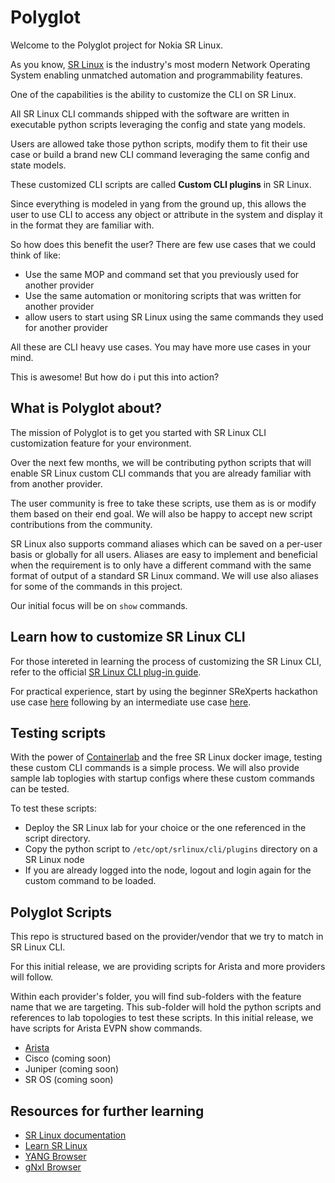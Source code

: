 # Polyglot

Welcome to the Polyglot project for Nokia SR Linux.

As you know, [SR Linux](https://learn.srlinux.dev/) is the industry's most modern Network Operating System enabling unmatched automation and programmability features.

One of the capabilities is the ability to customize the CLI on SR Linux.

All SR Linux CLI commands shipped with the software are written in executable python scripts leveraging the config and state yang models.

Users are allowed take those python scripts, modify them to fit their use case or build a brand new CLI command leveraging the same config and state models.

These customized CLI scripts are called **Custom CLI plugins** in SR Linux.

Since everything is modeled in yang from the ground up, this allows the user to use CLI to access any object or attribute in the system and display it in the format they are familiar with.

So how does this benefit the user? There are few use cases that we could think of like:
- Use the same MOP and command set that you previously used for another provider
- Use the same automation or monitoring scripts that was written for another provider
- allow users to start using SR Linux using the same commands they used for another provider

All these are CLI heavy use cases. You may have more use cases in your mind.

This is awesome! But how do i put this into action?

## What is Polyglot about?

The mission of Polyglot is to get you started with SR Linux CLI customization feature for your environment.

Over the next few months, we will be contributing python scripts that will enable SR Linux custom CLI commands that you are already familiar with from another provider.

The user community is free to take these scripts, use them as is or modify them based on their end goal. We will also be happy to accept new script contributions from the community.

SR Linux also supports command aliases which can be saved on a per-user basis or globally for all users. Aliases are easy to implement and beneficial when the requirement is to only have a different command with the same format of output of a standard SR Linux command. We will use also aliases for some of the commands in this project.

Our initial focus will be on `show` commands.

## Learn how to customize SR Linux CLI

For those intereted in learning the process of customizing the SR Linux CLI, refer to the official [SR Linux CLI plug-in guide](https://documentation.nokia.com/srlinux/24-10/title/cli_plugin.html).

For practical experience, start by using the beginner SReXperts hackathon use case [here](https://github.com/nokia/SReXperts/tree/main/hackathon/activities/srlinux-i-cli-plugin-show-version) following by an intermediate use case [here](https://github.com/nokia/SReXperts/tree/main/hackathon/activities/srlinux-i-custom-cli).

## Testing scripts

With the power of [Containerlab](https://containerlab.dev/) and the free SR Linux docker image, testing these custom CLI commands is a simple process. We will also provide sample lab toplogies with startup configs where these custom commands can be tested.

To test these scripts:
- Deploy the SR Linux lab for your choice or the one referenced in the script directory.
- Copy the python script to `/etc/opt/srlinux/cli/plugins` directory on a SR Linux node
- If you are already logged into the node, logout and login again for the custom command to be loaded.

## Polyglot Scripts

This repo is structured based on the provider/vendor that we try to match in SR Linux CLI.

For this initial release, we are providing scripts for Arista and more providers will follow.

Within each provider's folder, you will find sub-folders with the feature name that we are targeting. This sub-folder will hold the python scripts and references to lab topologies to test these scripts. In this initial release, we have scripts for Arista EVPN show commands.

- [Arista](Arista/)
- Cisco (coming soon)
- Juniper (coming soon)
- SR OS (coming soon)

## Resources for further learning

* [SR Linux documentation](https://documentation.nokia.com/srlinux/)
* [Learn SR Linux](https://learn.srlinux.dev/)
* [YANG Browser](https://yang.srlinux.dev/)
* [gNxI Browser](https://gnxi.srlinux.dev/)
